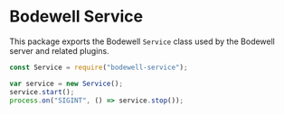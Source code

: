 Bodewell Service
================
This package exports the Bodewell `Service` class used by the Bodewell server
and related plugins.

```js
const Service = require("bodewell-service");

var service = new Service();
service.start();
process.on("SIGINT", () => service.stop());
```
